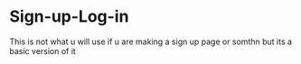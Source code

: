 # Sign-up-Log-in
This is not what u will use if u are making a sign up page or somthn but its a basic version of it
